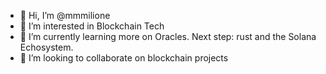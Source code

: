 - 👋 Hi, I’m @mmmilione
- 👀 I’m interested in Blockchain Tech
- 🌱 I’m currently learning more on Oracles. Next step: rust and the Solana Echosystem.
- 💞️ I’m looking to collaborate on blockchain projects

<!---
mmmilione/mmmilione is a ✨ special ✨ repository because its `README.md` (this file) appears on your GitHub profile.
You can click the Preview link to take a look at your changes.
--->
